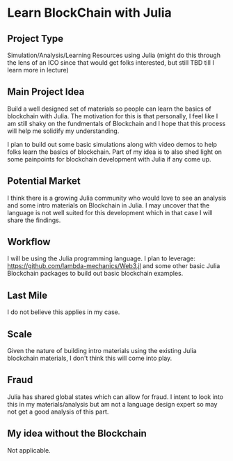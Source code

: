 # Learn BlockChain with Julia 

## Project Type

Simulation/Analysis/Learning Resources using Julia (might do this through the lens of an ICO since that would get folks interested, but still TBD till I learn more in lecture)

## Main Project Idea

Build a well designed set of materials so people can learn the basics of blockchain with Julia. The motivation for this is that personally, I feel like I am still shaky on the fundmentals of Blockchain and I hope that this process will help me solidify my understanding. 

I plan to build out some basic simulations along with video demos to help folks learn the basics of blockchain. Part of my idea is to also shed light on some painpoints for blockchain development with Julia if any come up. 

## Potential Market

I think there is a growing Julia community who would love to see an analysis and some intro materials on Blockchain in Julia. I may uncover that the language is not well suited for this development which in that case I will share the findings. 

## Workflow

I will be using the Julia programming language. I plan to leverage: https://github.com/lambda-mechanics/Web3.jl and some other basic Julia Blockchain packages to build out basic blockchain examples. 

## Last Mile

I do not believe this applies in my case. 

## Scale

Given the nature of building intro materials using the existing Julia blockchain materials, I don't think this will come into play. 

## Fraud 

Julia has shared global states which can allow for fraud. I intent to look into this in my materials/analysis but am not a language design expert so may not get a good analysis of this part. 

## My idea without the Blockchain 

Not applicable. 
